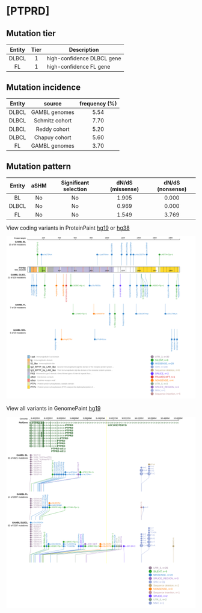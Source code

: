 # [PTPRD]

## Mutation tier

|Entity|Tier|Description               |
|:------:|:----:|--------------------------|
|DLBCL |1   |high-confidence DLBCL gene|
|FL    |1   |high-confidence FL gene   |
## Mutation incidence

|Entity|source        |frequency (%)|
|:------:|:--------------:|:-------------:|
|DLBCL |GAMBL genomes |5.54         |
|DLBCL |Schmitz cohort|7.70         |
|DLBCL |Reddy cohort  |5.20         |
|DLBCL |Chapuy cohort |5.60         |
|FL    |GAMBL genomes |3.70         |

## Mutation pattern

|Entity|aSHM|Significant selection|dN/dS (missense)|dN/dS (nonsense)|
|:------:|:----:|:---------------------:|:----------------:|:----------------:|
|BL    |No  |No                   |1.905           |0.000           |
|DLBCL |No  |No                   |0.969           |0.000           |
|FL    |No  |No                   |1.549           |3.769           |



View coding variants in ProteinPaint [hg19](https://www.bcgsc.ca/downloads/morinlab/GAMBL/test/genes/PTPRD_protein.html)  or [hg38](https://www.bcgsc.ca/downloads/morinlab/GAMBL/test/genes/PTPRD_protein_hg38.html)

![image](images/proteinpaint/PTPRD_NM_002839.svg)

View all variants in GenomePaint [hg19](https://www.bcgsc.ca/downloads/morinlab/GAMBL/test/genes/PTPRD.html)

![image](images/proteinpaint/PTPRD.svg)
